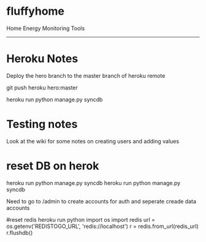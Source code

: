 fluffyhome
==========

Home Energy Monitoring Tools 




-----------
# Heroku Notes 

Deploy the hero branch to the master branch of heroku remote 

git push heroku hero:master 

heroku run python manage.py syncdb



# Testing notes 

Look at the wiki for some notes on creating users and adding values




# reset DB on herok 

heroku run python manage.py syncdb
heroku run python manage.py syncdb

Need to go to /admin to create accounts for auth and seperate creade data accounts


#reset redis 
heroku run python
import os
import redis
url = os.getenv('REDISTOGO_URL', 'redis://localhost')
r = redis.from_url(redis_url) 
r.flushdb()





